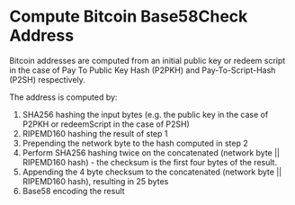 Compute Bitcoin Base58Check Address
===================================
Bitcoin addresses are computed from an initial public key or redeem script in the case of Pay To Public Key Hash (P2PKH) and Pay-To-Script-Hash (P2SH) respectively.

The address is computed by: 

1. SHA256 hashing the input bytes (e.g. the public key in the case of P2PKH or redeemScript in the case of P2SH)
2. RIPEMD160 hashing the result of step 1
3. Prepending the network byte to the hash computed in step 2
4. Perform SHA256 hashing twice on the concatenated (network byte || RIPEMD160 hash) - the checksum is the first four bytes of the result.
5. Appending the 4 byte checksum to the concatenated (network byte || RIPEMD160 hash), resulting in 25 bytes
6. Base58 encoding the result

